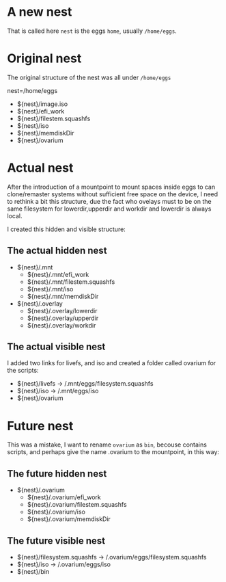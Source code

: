 # A new nest

That is called here `nest` is the eggs `home`, usually `/home/eggs`.

# Original nest
The original structure of the nest was all under `/home/eggs`

nest=/home/eggs

* ${nest}/image.iso
* ${nest}/efi_work
* ${nest}/filestem.squashfs
* ${nest}/iso
* ${nest}/memdiskDir
* ${nest}/ovarium

# Actual nest
After the introduction of a mountpoint to mount spaces inside eggs to can clone/remaster systems without sufficient free space on the device, I need to rethink a bit this structure, due the fact who ovelays must to be on the same filesystem for lowerdir,upperdir and workdir and lowerdir is always local.

I created this hidden and visible structure:

## The actual hidden nest
* ${nest}/.mnt
    * ${nest}/.mnt/efi_work
    * ${nest}/.mnt/filestem.squashfs
    * ${nest}/.mnt/iso
    * ${nest}/.mnt/memdiskDir
* ${nest}/.overlay
    * ${nest}/.overlay/lowerdir
    * ${nest}/.overlay/upperdir
    * ${nest}/.overlay/workdir


## The actual visible nest
I added two links for livefs, and iso and created a folder called ovarium for the scripts:

* ${nest}/livefs -> /.mnt/eggs/filesystem.squashfs
* ${nest}/iso -> /.mnt/eggs/iso
* ${nest}/ovarium 

# Future nest
This was a mistake, I want to rename `ovarium` as `bin`, becouse contains scripts, and perhaps give the name .ovarium to the mountpoint, in this way:

## The future hidden nest
* ${nest}/.ovarium
    * ${nest}/.ovarium/efi_work
    * ${nest}/.ovarium/filestem.squashfs
    * ${nest}/.ovarium/iso
    * ${nest}/.ovarium/memdiskDir

## The future visible nest

* ${nest}/filesystem.squashfs -> /.ovarium/eggs/filesystem.squashfs
* ${nest}/iso -> /.ovarium/eggs/iso
* ${nest}/bin

